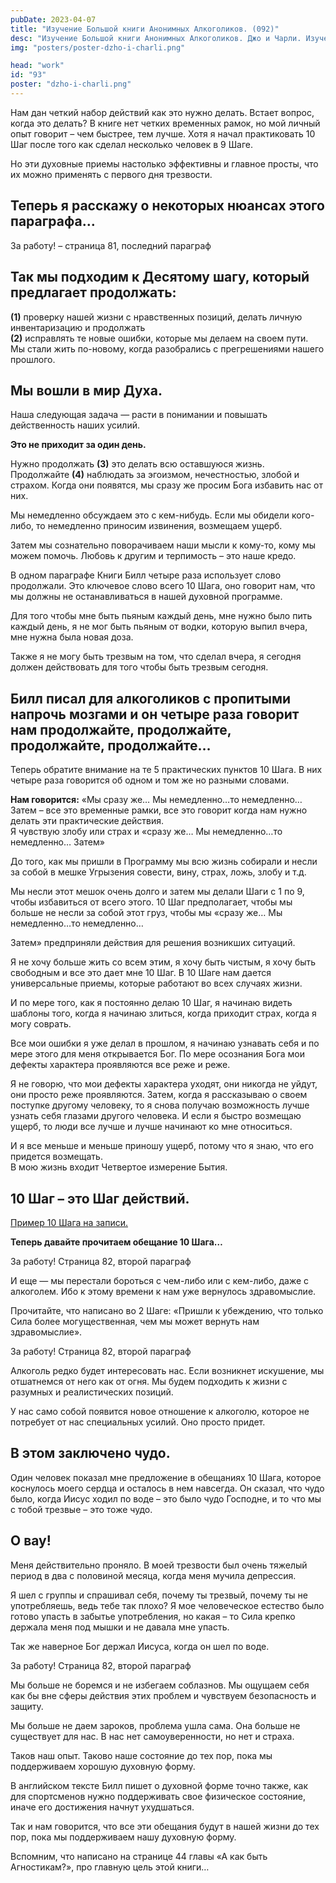 ```yaml
---
pubDate: 2023-04-07
title: "Изучение Большой книги Анонимных Алкоголиков. (092)"
desc: "Изучение Большой книги Анонимных Алкоголиков. Джо и Чарли. Изучение БК. (092)"
img: "posters/poster-dzho-i-charli.png"

head: "work"
id: "93"
poster: "dzho-i-charli.png"
---
```


Нам дан четкий набор действий как это нужно делать. Встает вопрос, когда это делать? В книге нет четких временных рамок, но мой личный опыт говорит – чем быстрее, тем лучше. Хотя я начал практиковать 10 Шаг после того как сделал несколько человек в 9 Шаге.

Но эти духовные приемы настолько эффективны и главное просты, что их можно применять с первого дня трезвости.

## Теперь я расскажу о некоторых нюансах этого параграфа…

За работу! – страница 81, последний параграф

## Так мы подходим к Десятому шагу, который предлагает продолжать:

**(1)** проверку нашей жизни с нравственных позиций, делать личную инвентаризацию и продолжать <br>
**(2)** исправлять те новые ошибки, которые мы делаем на своем пути. <br>
Мы стали жить по-новому, когда разобрались с прегрешениями нашего прошлого.

## Мы вошли в мир Духа.

Наша следующая задача — расти в понимании и повышать действенность наших усилий.

**Это не приходит за один день.**

Нужно продолжать **(3)** это делать всю оставшуюся жизнь. <br>
Продолжайте **(4)** наблюдать за эгоизмом, нечестностью, злобой и страхом. Когда они появятся, мы сразу же просим Бога избавить нас от них.

Мы немедленно обсуждаем это с кем-нибудь. Если мы обидели кого-либо, то немедленно приносим извинения, возмещаем ущерб.

Затем мы сознательно поворачиваем наши мысли к кому-то, кому мы можем помочь. Любовь к другим и терпимость – это наше кредо.

В одном параграфе Книги Билл четыре раза использует слово продолжали. Это ключевое слово всего 10 Шага, оно говорит нам, что мы должны не останавливаться в нашей духовной программе.

Для того чтобы мне быть пьяным каждый день, мне нужно было пить каждый день, я не мог быть пьяным от водки, которую выпил вчера, мне нужна была новая доза.

Также я не могу быть трезвым на том, что сделал вчера, я сегодня должен действовать для того чтобы быть трезвым сегодня.

## Билл писал для алкоголиков с пропитыми напрочь мозгами и он четыре раза говорит нам продолжайте, продолжайте, продолжайте, продолжайте…

Теперь обратите внимание на те 5 практических пунктов 10 Шага. В них четыре раза говорится об одном и том же но разными словами.

**Нам говорится:** «Мы сразу же… Мы немедленно…то немедленно… Затем – все это временные рамки, все это говорит когда нам нужно делать эти практические действия. <br>
Я чувствую злобу или страх и «сразу же… Мы немедленно…то немедленно… Затем»

До того, как мы пришли в Программу мы всю жизнь собирали и несли за собой в мешке Угрызения совести, вину, страх, ложь, злобу и т.д.

Мы несли этот мешок очень долго и затем мы делали Шаги с 1 по 9, чтобы избавиться от всего этого. 10 Шаг предполагает, чтобы мы больше не несли за собой этот груз, чтобы мы «сразу же… Мы немедленно…то немедленно…

Затем» предприняли действия для решения возникших ситуаций.

Я не хочу больше жить со всем этим, я хочу быть чистым, я хочу быть свободным и все это дает мне 10 Шаг. В 10 Шаге нам дается универсальные приемы, которые работают во всех случаях жизни.

И по мере того, как я постоянно делаю 10 Шаг, я начинаю видеть шаблоны того, когда я начинаю злиться, когда приходит страх, когда я могу соврать.

Все мои ошибки я уже делал в прошлом, я начинаю узнавать себя и по мере этого для меня открывается Бог. По мере осознания Бога мои дефекты характера проявляются все реже и реже.

Я не говорю, что мои дефекты характера уходят, они никогда не уйдут, они просто реже проявляются. Затем, когда я рассказываю о своем поступке другому человеку, то я снова получаю возможность лучше узнать себя глазами другого человека. И если я быстро возмещаю ущерб, то люди все лучше и лучше начинают ко мне относиться.

И я все меньше и меньше приношу ущерб, потому что я знаю, что его придется возмещать. <br>
В мою жизнь входит Четвертое измерение Бытия.

## 10 Шаг – это Шаг действий.

<u>Пример 10 Шага на записи.</u>

**Теперь давайте прочитаем обещание 10 Шага…**

За работу! Страница 82, второй параграф

И еще — мы перестали бороться с чем-либо или с кем-либо, даже с алкоголем. Ибо к этому времени к нам уже вернулось здравомыслие.

Прочитайте, что написано во 2 Шаге: «Пришли к убеждению, что только Сила более могущественная, чем мы может вернуть нам здравомыслие».

За работу! Страница 82, второй параграф

Алкоголь редко будет интересовать нас. Если возникнет искушение, мы отшатнемся от него как от огня. Мы будем подходить к жизни с разумных и реалистических позиций.

У нас само собой появится новое отношение к алкоголю, которое не потребует от нас специальных усилий. Оно просто придет.

## В этом заключено чудо.

Один человек показал мне предложение в обещаниях 10 Шага, которое коснулось моего сердца и осталось в нем навсегда. Он сказал, что чудо было, когда Иисус ходил по воде – это было чудо Господне, и то что мы с тобой трезвые – это тоже чудо.

## О вау!

Меня действительно проняло. В моей трезвости был очень тяжелый период в два с половиной месяца, когда меня мучила депрессия.

Я шел с группы и спрашивал себя, почему ты трезвый, почему ты не употребляешь, ведь тебе так плохо? Я мое человеческое естество было готово упасть в забытье употребления, но какая – то Сила крепко держала меня под мышки и не давала мне упасть.

Так же наверное Бог держал Иисуса, когда он шел по воде.

За работу! Страница 82, второй параграф

Мы больше не боремся и не избегаем соблазнов. Мы ощущаем себя как бы вне сферы действия этих проблем и чувствуем безопасность и защиту.

Мы больше не даем зароков, проблема ушла сама. Она больше не существует для нас. В нас нет самоуверенности, но нет и страха.

Таков наш опыт. Таково наше состояние до тех пор, пока мы поддерживаем хорошую духовную форму.

В английском тексте Билл пишет о духовной форме точно также, как для спортсменов нужно поддерживать свое физическое состояние, иначе его достижения начнут ухудшаться.

Так и нам говорится, что все эти обещания будут в нашей жизни до тех пор, пока мы поддерживаем нашу духовную форму.

Вспомним, что написано на странице 44 главы «А как быть Агностикам?», про главную цель этой книги…
